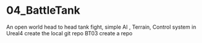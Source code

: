 # 04_BattleTank
An open world head to head tank fight, simple AI , Terrain, Control system in Ureal4
create the local git repo
BT03 create a repo